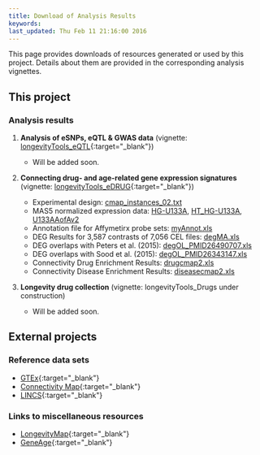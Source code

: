 ```yaml
---
title: Download of Analysis Results
keywords: 
last_updated: Thu Feb 11 21:16:00 2016
---
```


This page provides downloads of resources generated or used by this project. Details about
them are provided in the corresponding analysis vignettes.

## This project

### Analysis results 

1. **Analysis of eSNPs, eQTL & GWAS data** (vignette: [longevityTools_eQTL](https://htmlpreview.github.io/?https://github.com/tgirke/longevityTools/blob/master/vignettes/longevityTools_eQTL.html){:target="_blank"})
    * Will be added soon.

2. **Connecting drug- and age-related gene expression signatures** (vignette: [longevityTools_eDRUG](https://htmlpreview.github.io/?https://github.com/tgirke/longevityTools/blob/master/vignettes/longevityTools_eDRUG.html){:target="_blank"})
    * Experimental design: [cmap_instances_02.txt](http://biocluster.ucr.edu/~tgirke/projects/longevity/cmap/data/cmap_instances_02.txt)
    * MAS5 normalized expression data: [HG-U133A](http://biocluster.ucr.edu/~tgirke/projects/longevity/cmap/data/HG-U133A/all_mas5exprs.rds),
      [HT_HG-U133A](http://biocluster.ucr.edu/~tgirke/projects/longevity/cmap/data/HT_HG-U133A/all_mas5exprs.rds),
      [U133AAofAv2](http://biocluster.ucr.edu/~tgirke/projects/longevity/cmap/data/U133AAofAv2/all_mas5exprs.rds)
    * Annotation file for Affymetirx probe sets: [myAnnot.xls](http://biocluster.ucr.edu/~tgirke/projects/longevity/cmap/results/myAnnot.xls)
    * DEG Results for 3,587 contrasts of 7,056 CEL files: [degMA.xls](http://biocluster.ucr.edu/~tgirke/projects/longevity/cmap/results/degMA.xls)
    * DEG overlaps with Peters et al. (2015): [degOL_PMID26490707.xls](http://biocluster.ucr.edu/~tgirke/projects/longevity/cmap/results/degOL_PMID26490707.xls)
    * DEG overlaps with Sood et al. (2015): [degOL_PMID26343147.xls](http://biocluster.ucr.edu/~tgirke/projects/longevity/cmap/results/degOL_PMID26343147.xls)
    * Connectivity Drug Enrichment Results: [drugcmap2.xls](http://biocluster.ucr.edu/~tgirke/projects/longevity/cmap/results/drugcmap2.xls)
    * Connectivity Disease Enrichment Results: [diseasecmap2.xls](http://biocluster.ucr.edu/~tgirke/projects/longevity/cmap/results/diseasecmap2.xls)

3. **Longevity drug collection** (vignette: longevityTools_Drugs under construction)
    * Will be added soon.

## External projects

### Reference data sets

* [GTEx](http://www.gtexportal.org/home/){:target="_blank"}
* [Connectivity Map](https://www.broadinstitute.org/cmap/){:target="_blank"}
* [LINCS](http://www.lincsproject.org/data/){:target="_blank"}

### Links to miscellaneous resources

* [LongevityMap](http://genomics.senescence.info/longevity){:target="_blank"}
* [GeneAge](http://genomics.senescence.info/genes/){:target="_blank"}
